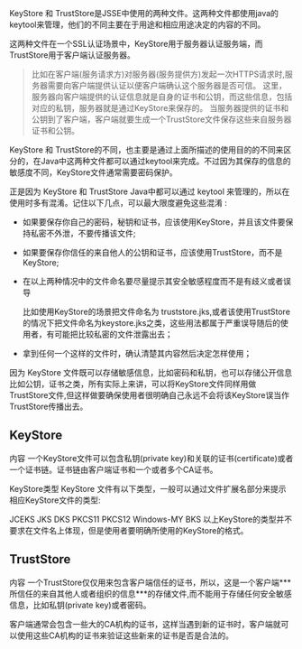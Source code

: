 KeyStore 和 TrustStore是JSSE中使用的两种文件。这两种文件都使用java的keytool来管理，他们的不同主要在于用途和相应用途决定的内容的不同。

这两种文件在一个SSL认证场景中，KeyStore用于服务器认证服务端，而TrustStore用于客户端认证服务器。

> 比如在客户端(服务请求方)对服务器(服务提供方)发起一次HTTPS请求时,服务器需要向客户端提供认证以便客户端确认这个服务器是否可信。 这里，服务器向客户端提供的认证信息就是自身的证书和公钥，而这些信息，包括对应的私钥，服务器就是通过KeyStore来保存的。 当服务器提供的证书和公钥到了客户端，客户端就要生成一个TrustStore文件保存这些来自服务器证书和公钥。

KeyStore 和 TrustStore的不同，也主要是通过上面所描述的使用目的的不同来区分的，在Java中这两种文件都可以通过keytool来完成。不过因为其保存的信息的敏感度不同，KeyStore文件通常需要密码保护。

正是因为 KeyStore 和 TrustStore Java中都可以通过 keytool 来管理的，所以在使用时多有混淆。记住以下几点，可以最大限度避免这些混淆 :

- 如果要保存你自己的密码，秘钥和证书，应该使用KeyStore，并且该文件要保持私密不外泄，不要传播该文件;

- 如果要保存你信任的来自他人的公钥和证书，应该使用TrustStore，而不是KeyStore;

- 在以上两种情况中的文件命名要尽量提示其安全敏感程度而不是有歧义或者误导

  比如使用KeyStore的场景把文件命名为 truststore.jks,或者该使用TrustStore的情况下把文件命名为keystore.jks之类，这些用法都属于严重误导随后的使用者，有可能把比较私密的文件泄露出去；

- 拿到任何一个这样的文件时，确认清楚其内容然后决定怎样使用；

因为 KeyStore 文件既可以存储敏感信息，比如密码和私钥，也可以存储公开信息比如公钥，证书之类，所有实际上来讲，可以将KeyStore文件同样用做TrustStore文件,但这样做要确保使用者很明确自己永远不会将该KeyStore误当作TrustStore传播出去。

## KeyStore

内容 一个KeyStore文件可以包含私钥(private key)和关联的证书(certificate)或者一个证书链。证书链由客户端证书和一个或者多个CA证书。

KeyStore类型 KeyStore 文件有以下类型，一般可以通过文件扩展名部分来提示相应KeyStore文件的类型:

JCEKS JKS DKS PKCS11 PKCS12 Windows-MY BKS 以上KeyStore的类型并不要求在文件名上体现，但是使用者要明确所使用的KeyStore的格式。

## TrustStore

内容 一个TrustStore仅仅用来包含客户端信任的证书，所以，这是一个客户端***所信任的来自其他人或者组织的信息\***的存储文件,而不能用于存储任何安全敏感信息，比如私钥(private key)或者密码。

客户端通常会包含一些大的CA机构的证书，这样当遇到新的证书时，客户端就可以使用这些CA机构的证书来验证这些新来的证书是否是合法的。